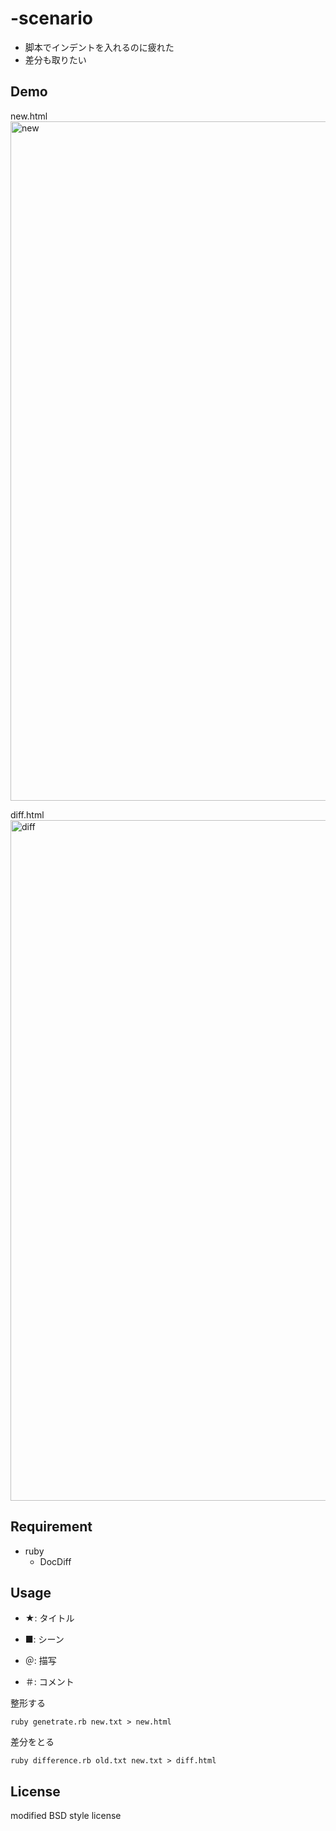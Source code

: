 # -scenario

- 脚本でインデントを入れるのに疲れた
- 差分も取りたい

## Demo

new.html
<img width="1087" alt="new" src="https://user-images.githubusercontent.com/8622918/37465896-c04910fc-289f-11e8-9e1b-d843b0f0f802.png">

diff.html
<img width="1089" alt="diff" src="https://user-images.githubusercontent.com/8622918/37465952-e89e6908-289f-11e8-8c5d-186b69c063da.png">

## Requirement

- ruby
    - DocDiff

## Usage

- ★: タイトル

- ■: シーン

- ＠: 描写

- ＃: コメント

整形する

```ruby genetrate.rb new.txt > new.html```

差分をとる

```ruby difference.rb old.txt new.txt > diff.html```

## License
modified BSD style license

